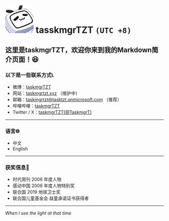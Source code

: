 # ![taskmgrTZT][taskmgrTZT] tasskmgrTZT `(UTC +8)`

## 这里是taskmgrTZT，欢迎你来到我的Markdown简介页面！😆

### 以下是一些联系方式📞

* 微博：[taskmgrTZT](https://weibo.com/u/7386881267)
* 网站：[taskmgrtzt.xyz](https://taskmgrtzt.xyz) （维护中）
* 邮箱：<taskmgrtzt@tasktzt.onmicrosoft.com> （推荐）
* 哔哩哔哩：[taskmgrTZT](https://space.bilibili.com/387397912)
* Twitter / X：[taskmgrTZT(@TaskmgrT)](https://twitter.com/TaskmgrT)

***

### 语言🌐

* 中文
* English

***

### 获奖信息🏅

* 时代周刊 2006 年度人物
* 感动中国 2008 年度人物特别奖
* 联合国 2019 地球卫士奖
* 联合国儿童基金会 益童承诺证书获得者

***
*When I see the light at that time*  

[taskmgrTZT]:IMG_0521_小尺寸压缩.JPG

